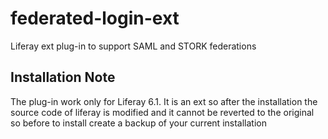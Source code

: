 federated-login-ext
===================

Liferay ext plug-in to support SAML and STORK federations

Installation Note
-----------------

The plug-in work only for Liferay 6.1. It is an ext so after the installation the source code of liferay is modified and it cannot be reverted to the original so before to install create a backup of your current installation

